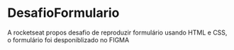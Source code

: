 # DesafioFormulario
A rocketseat propos desafio de reproduzir formulário usando HTML e CSS, o formulário foi desponiblizado no FIGMA
